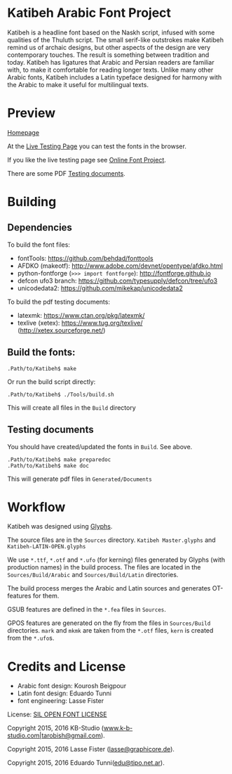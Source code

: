 # Katibeh Arabic Font Project

Katibeh is a headline font based on the Naskh script, infused with some qualities of the Thuluth script.
The small serif-like outstrokes make Katibeh remind us of archaic designs, but other aspects of the design are very contemporary touches.
The result is something between tradition and today.
Katibeh has ligatures that Arabic and Persian readers are familiar with, to make it comfortable for reading longer texts.
Unlike many other Arabic fonts, Katibeh includes a Latin typeface designed for harmony with the Arabic to make it useful for multilingual texts.

# Preview

[Homepage](http://tarobish.github.io/Katibeh/)

At the [Live Testing Page](http://tarobish.github.io/Katibeh/html/live-testing.html#?eJyrVkrLzytRslIqNzEwUNJRKkmtKHHJLAIKFJXkAPmpucGZValArrlRQQmQn5OYlw7kJRYB2clAnalgzTc232y5sfxmq8KjhkUKN1tvbLyx9saKG8vBXI/UnJx8oOqUxBKQOUYGhma6Bka6RqYhhhZWxiZWJmZ6ZpYWUUq1AFkfMOo=) you can test the fonts in the browser.

If you like the live testing page see [Online Font Project](https://github.com/graphicore/online-font-project).

There are some PDF [Testing documents](./Generated/Documents).

# Building

## Dependencies

To build the font files:

* fontTools: https://github.com/behdad/fonttools
* AFDKO (makeotf): http://www.adobe.com/devnet/opentype/afdko.html
* python-fontforge (`>>> import fontforge`): http://fontforge.github.io
* defcon ufo3 branch: https://github.com/typesupply/defcon/tree/ufo3
* unicodedata2: https://github.com/mikekap/unicodedata2

To build the pdf testing documents:

* latexmk: https://www.ctan.org/pkg/latexmk/
* texlive (xetex): https://www.tug.org/texlive/ (http://xetex.sourceforge.net/)

## Build the fonts:

```
.Path/to/Katibeh$ make
```

Or run the build script directly:

```
.Path/to/Katibeh$ ./Tools/build.sh
```
This will create all files in the `Build` directory

## Testing documents

You should have created/updated the fonts in `Build`. See above.


```
.Path/to/Katibeh$ make preparedoc
.Path/to/Katibeh$ make doc
```

This will generate pdf files in `Generated/Documents`

# Workflow

Katibeh was designed using [Glyphs](https://glyphsapp.com/).

The source files are in the `Sources` directory.  `Katibeh Master.glyphs` and `Katibeh-LATIN-OPEN.glyphs`

We use `*.ttf`, `*.otf` and `*.ufo` (for kerning) files generated by Glyphs (with production names)
in the build process. The files are located in the `Sources/Build/Arabic` and `Sources/Build/Latin` directories.

The build process merges the Arabic and Latin sources and generates OT-features for them.

GSUB features are defined in the `*.fea` files in `Sources`.

GPOS features are generated on the fly from the files in `Sources/Build` directories.
`mark` and `mkmk` are taken from the `*.otf` files, `kern` is created from the `*.ufo`s.

# Credits and License

* Arabic font design: Kourosh Beigpour
* Latin font design: Eduardo Tunni
* font engineering: Lasse Fister

License: [SIL OPEN FONT LICENSE](./OFL.txt)

Copyright 2015, 2016 KB-Studio (www.k-b-studio.com|tarobish@gmail.com).

Copyright 2015, 2016 Lasse Fister (lasse@graphicore.de).

Copyright 2015, 2016 Eduardo Tunni(edu@tipo.net.ar).

